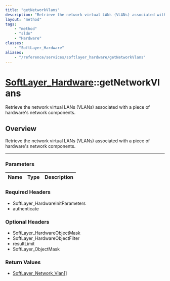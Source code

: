 ```yaml
---
title: "getNetworkVlans"
description: "Retrieve the network virtual LANs (VLANs) associated with a piece of hardware's network components."
layout: "method"
tags:
    - "method"
    - "sldn"
    - "Hardware"
classes:
    - "SoftLayer_Hardware"
aliases:
    - "/reference/services/softlayer_hardware/getNetworkVlans"
---
```

# [SoftLayer_Hardware](/reference/services/SoftLayer_Hardware)::getNetworkVlans


Retrieve the network virtual LANs (VLANs) associated with a piece of hardware's network components.


## Overview 
Retrieve the network virtual LANs (VLANs) associated with a piece of hardware's network components.

-----

### Parameters 
|Name | Type | Description |
| --- | --- | --- |


### Required Headers
* SoftLayer_HardwareInitParameters
* authenticate


### Optional Headers
* SoftLayer_HardwareObjectMask
* SoftLayer_HardwareObjectFilter
* resultLimit
* SoftLayer_ObjectMask

### Return Values
* <a href='/reference/datatypes/SoftLayer_Network_Vlan'>SoftLayer_Network_Vlan[] </a>




